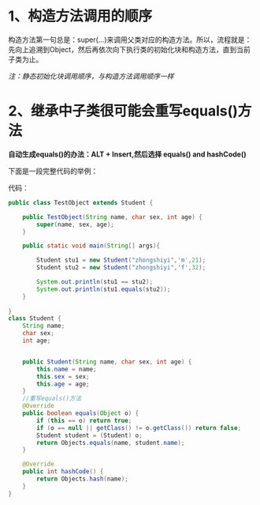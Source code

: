 

# 1、构造方法调用的顺序

构造方法第一句总是：super(...)来调用父类对应的构造方法。所以，流程就是：先向上追溯到Object，然后再依次向下执行类的初始化块和构造方法，直到当前子类为止。

*注：静态初始化块调用顺序，与构造方法调用顺序一样*

# 2、继承中子类很可能会重写equals()方法

**自动生成equals()的办法：ALT + Insert,然后选择 equals() and hashCode()**

下面是一段完整代码的举例：

代码：

```java
public class TestObject extends Student {

    public TestObject(String name, char sex, int age) {
        super(name, sex, age);
    }

    public static void main(String[] args){

        Student stu1 = new Student("zhongshiyi",'m',21);
        Student stu2 = new Student("zhongshiyi",'f',32);

        System.out.println(stu1 == stu2);
        System.out.println(stu1.equals(stu2));
    }
    
}
class Student {
    String name;
    char sex;
    int age;


    public Student(String name, char sex, int age) {
        this.name = name;
        this.sex = sex;
        this.age = age;
    }
    //重写equals()方法
    @Override
    public boolean equals(Object o) {
        if (this == o) return true;
        if (o == null || getClass() != o.getClass()) return false;
        Student student = (Student) o;
        return Objects.equals(name, student.name);
    }

    @Override
    public int hashCode() {
        return Objects.hash(name);
    }
}
```